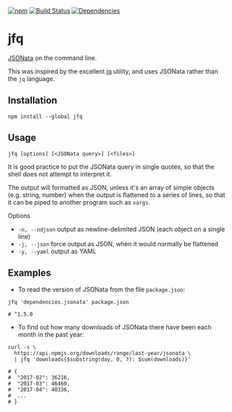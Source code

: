 [![npm](https://img.shields.io/npm/v/jfq.svg)](https://www.npmjs.com/package/jfq)
[![Build Status](https://travis-ci.org/blgm/jfq.svg?branch=master)](https://travis-ci.org/blgm/jfq)
[![Dependencies](https://david-dm.org/blgm/jfq.svg)](https://david-dm.org/blgm/jfq)

# jfq
[JSONata](http://jsonata.org/) on the command line.

This was inspired by the excellent [jq](https://stedolan.github.io/jq/) utility, and uses JSONata rather than the
`jq` language.

## Installation
```
npm install --global jfq
```

## Usage
```
jfq [options] [<JSONata query>] [<files>]
```

It is good practice to put the JSONata query in single quotes, so that the shell does
not attempt to interpret it.

The output will formatted as JSON, unless it's an array of simple objects (e.g. string, number)
when the output is flattened to a series of lines, so that it can be piped to another program such as `xargs`.

Options
- `-n, --ndjson` output as newline-delimited JSON (each object on a single line)
- `-j, --json` force output as JSON, when it would normally be flattened
- `-y, --yaml` output as YAML

## Examples
- To read the version of JSONata from the file `package.json`:
```
jfq 'dependencies.jsonata' package.json

# ^1.5.0
```

- To find out how many downloads of JSONata there have been each month in the past year:
```
curl -s \
  https://api.npmjs.org/downloads/range/last-year/jsonata \
  | jfq 'downloads{$substring(day, 0, 7): $sum(downloads)}'

# {
#  "2017-02": 36216,
#  "2017-03": 46460,
#  "2017-04": 40336,
#  ...
# }
```
